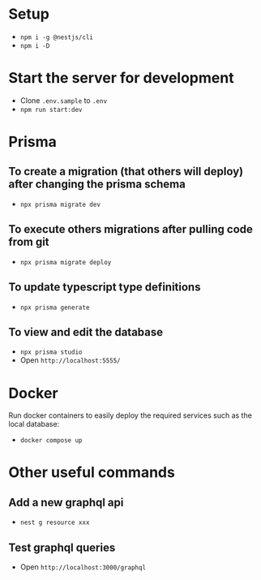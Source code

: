 # Setup

- `npm i -g @nestjs/cli`
- `npm i -D`

# Start the server for development

- Clone `.env.sample` to `.env`
- `npm run start:dev`

# Prisma

## To create a migration (that others will deploy) after changing the prisma schema

- `npx prisma migrate dev`

## To execute others migrations after pulling code from git

- `npx prisma migrate deploy`

## To update typescript type definitions

- `npx prisma generate`

## To view and edit the database

- `npx prisma studio`
- Open `http://localhost:5555/`

# Docker

Run docker containers to easily deploy the required services such as the local database:

- `docker compose up`

# Other useful commands

## Add a new graphql api

- `nest g resource xxx`

## Test graphql queries

- Open `http://localhost:3000/graphql`